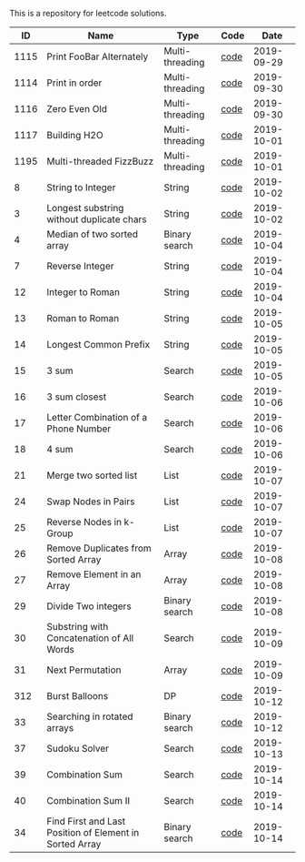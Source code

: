 This is a repository for leetcode solutions.

| ID  | Name | Type|  Code  | Date |
| ------------- |----| ----| ----| -----| 
| 1115 | Print FooBar Alternately | Multi-threading | [code](src/main/java/org/jace/cs/review/lc/multithread/p1115/README.md) | 2019-09-29 |
| 1114 | Print in order | Multi-threading | [code](src/main/java/org/jace/cs/review/lc/multithread/p1114/README.md) | 2019-09-30 |
| 1116 | Zero Even Old | Multi-threading | [code](src/main/java/org/jace/cs/review/lc/multithread/p1116/ZeroEvenOdd.java) | 2019-09-30 |
| 1117 | Building H2O | Multi-threading | [code](src/main/java/org/jace/cs/review/lc/multithread/p1117/H2OPhase.java) | 2019-10-01 |
| 1195 | Multi-threaded FizzBuzz | Multi-threading | [code](src/main/java/org/jace/cs/review/lc/multithread/p1195/FizzBuzz.java) | 2019-10-01 |
| 8 | String to Integer | String | [code](src/main/java/org/jace/cs/review/lc/string/p8/Solution.java) | 2019-10-02 |
| 3 | Longest substring without duplicate chars| String | [code](src/main/java/org/jace/cs/review/lc/string/p3/Solution.java) | 2019-10-02 |
| 4 | Median of two sorted array |Binary search |[code](src/main/java/org/jace/cs/review/lc/binaryresearch/p4/Solution.java) | 2019-10-04 |
| 7 | Reverse Integer | String | [code](src/main/java/org/jace/cs/review/lc/string/p7/Solution.java) | 2019-10-04 |
| 12 | Integer to Roman | String | [code](src/main/java/org/jace/cs/review/lc/string/p12/Solution.java) | 2019-10-04 |
| 13 | Roman to Roman | String | [code](src/main/java/org/jace/cs/review/lc/string/p13/Solution.java) | 2019-10-05 |
| 14 | Longest Common Prefix | String | [code](src/main/java/org/jace/cs/review/lc/string/p14/Solution.java) | 2019-10-05 |
| 15 | 3 sum | Search | [code](src/main/java/org/jace/cs/review/lc/search/p15/Solution.java) | 2019-10-05 |
| 16 | 3 sum closest | Search | [code](src/main/java/org/jace/cs/review/lc/search/p16/SolutionN2.java) | 2019-10-06 |
| 17 | Letter Combination of a Phone Number | Search | [code](src/main/java/org/jace/cs/review/lc/search/p17/Solution.java) | 2019-10-06 |
| 18 | 4 sum | Search | [code](src/main/java/org/jace/cs/review/lc/search/p18/Solution.java) | 2019-10-06 |
| 21 | Merge two sorted list |List | [code](src/main/java/org/jace/cs/review/lc/list/p21/Solution.java) | 2019-10-07 |
| 24 | Swap Nodes in Pairs |List | [code](src/main/java/org/jace/cs/review/lc/list/p24/Solution.java) | 2019-10-07 |
| 25 | Reverse Nodes in k-Group |List | [code](src/main/java/org/jace/cs/review/lc/list/p25/Solution.java) | 2019-10-07 |
| 26 | Remove Duplicates from Sorted Array | Array | [code](src/main/java/org/jace/cs/review/lc/array/p26/Solution.java) | 2019-10-08 |
| 27 | Remove Element in an Array | Array | [code](src/main/java/org/jace/cs/review/lc/array/p27/Solution.java) | 2019-10-08 |
| 29 | Divide Two integers | Binary search | [code](src/main/java/org/jace/cs/review/lc/binarysearch/p29/Solution.java) | 2019-10-08 |
| 30 | Substring with Concatenation of All Words |  Search | [code](src/main/java/org/jace/cs/review/lc/search/p30/Solution.java) | 2019-10-09 |
| 31 | Next Permutation |  Array | [code](src/main/java/org/jace/cs/review/lc/array/p31/Solution.java) | 2019-10-09 |
| 312 | Burst Balloons | DP | [code](src/main/java/org/jace/cs/review/lc/dp/p312/Solution.java) | 2019-10-12 |
| 33 | Searching in rotated arrays | Binary search | [code](src/main/java/org/jace/cs/review/lc/binarysearch/p33/Solution.java) | 2019-10-12 |
| 37 | Sudoku Solver | Search | [code](src/main/java/org/jace/cs/review/lc/search/p37/Solution.java) | 2019-10-13 |
| 39 | Combination Sum | Search | [code](src/main/java/org/jace/cs/review/lc/search/p39/Solution.java) | 2019-10-14 |
| 40 | Combination Sum II | Search | [code](src/main/java/org/jace/cs/review/lc/search/p40/Solution.java) | 2019-10-14 |
| 34 | Find First and Last Position of Element in Sorted Array | Binary search | [code](src/main/java/org/jace/cs/review/lc/binarysearch/p34/Solution.java) | 2019-10-14 |